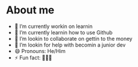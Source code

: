 # About me

- 🔭 I’m currently workin on learnin
- 🌱 I’m currently learnin how to use Github
- 👯 I’m lookin to collaborate on gettin to the money
- 🤔 I’m lookin for help with becomin a junior dev
- 😄 Pronouns: He/Him
- ⚡ Fun fact: 🐬🐬🐬

